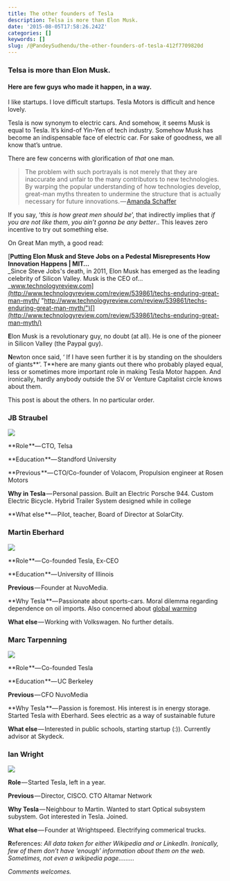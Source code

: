 ```yaml
---
title: The other founders of Tesla
description: Telsa is more than Elon Musk.
date: '2015-08-05T17:58:26.242Z'
categories: []
keywords: []
slug: /@PandeySudhendu/the-other-founders-of-tesla-412f7709820d
---
```


  

### Telsa is more than Elon Musk.

#### Here are few guys who made it happen, in a way.

I like startups. I love difficult startups. Tesla Motors is difficult and hence lovely.

Tesla is now synonym to electric cars. And somehow, it seems Musk is equal to Tesla. It’s kind-of Yin-Yen of tech industry. Somehow Musk has become an indispensable face of electric car. For sake of goodness, we all know that’s untrue.

There are few concerns with glorification of _that_ one man.

> The problem with such portrayals is not merely that they are inaccurate and unfair to the many contributors to new technologies. By warping the popular understanding of how technologies develop, great-man myths threaten to undermine the structure that is actually necessary for future innovations. — [Amanda Schaffer](http://www.technologyreview.com/contributor/amanda-schaffer/)

If you say, ‘_this is how great men should be_’, that indirectly implies that _if you are not like them_, _you ain’t gonna be any better_.. This leaves zero incentive to try out something else.

On Great Man myth, a good read:

[**Putting Elon Musk and Steve Jobs on a Pedestal Misrepresents How Innovation Happens | MIT…**  
_Since Steve Jobs's death, in 2011, Elon Musk has emerged as the leading celebrity of Silicon Valley. Musk is the CEO of…_www.technologyreview.com](http://www.technologyreview.com/review/539861/techs-enduring-great-man-myth/ "http://www.technologyreview.com/review/539861/techs-enduring-great-man-myth/")[](http://www.technologyreview.com/review/539861/techs-enduring-great-man-myth/)

**E**lon Musk is a revolutionary guy, no doubt (at all). He is one of the pioneer in Silicon Valley (the Paypal guy).

**N**ewton once said, ‘ If I have seen further it is by standing on the shoulders of giants**’. T**here are many giants out there who probably played equal, less or sometimes more important role in making Tesla Motor happen. And ironically, hardly anybody outside the SV or Venture Capitalist circle knows about them.

This post is about the others. In no particular order.

### **JB Straubel**

![](img\1__lSRIyEDbGk2RnpB__FMiTXQ.jpeg)

**Role **— CTO, Telsa

**Education **— Standford University

**Previous **— CTO/Co-founder of Volacom, Propulsion engineer at Rosen Motors

**Why in Tesla** — Personal passion. Built an Electric Porsche 944. Custom Electric Bicycle. Hybrid Trailer System designed while in college

**What else **— Pilot, teacher, Board of Director at SolarCity.

### Martin Eberhard

![](img\1__B4kES4qCH5bjueRobsiB9Q.jpeg)

**Role **— Co-founded Tesla, Ex-CEO

**Education **— University of Illinois

**Previous** — Founder at NuvoMedia.

**Why Tesla **— Passionate about sports-cars. Moral dilemma regarding dependence on oil imports. Also concerned about [global warming](https://en.wikipedia.org/wiki/Global_warming "Global warming")

**What else** — Working with Volkswagen. No further details.

### **Marc Tarpenning**

![](img\1__5j9Jn__5iKHv3QhHkZH0__yw.jpeg)

**Role **— Co-founded Tesla

**Education **— UC Berkeley

**Previous** — CFO NuvoMedia

**Why Tesla **— Passion is foremost. His interest is in energy storage. Started Tesla with Eberhard. Sees electric as a way of sustainable future

**What else** — Interested in public schools, starting startup (:)). Currently advisor at Skydeck.

### Ian Wright

![](img\1__lwygsn__zaOYLRwUTap7bzA.jpeg)

**Role** — Started Tesla, left in a year.

**Previous** — Director, CISCO. CTO Altamar Network

**Why Tesla** — Neighbour to Martin. Wanted to start Optical subsystem subystem. Got interested in Tesla. Joined.

**What else** — Founder at Wrightspeed. Electrifying commerical trucks.

**R**eferences: _All data taken for either Wikipedia and or LinkedIn. Ironically, few of them don’t have ‘enough’ information about them on the web. Sometimes, not even a wikipedia page………_

_Comments welcomes._